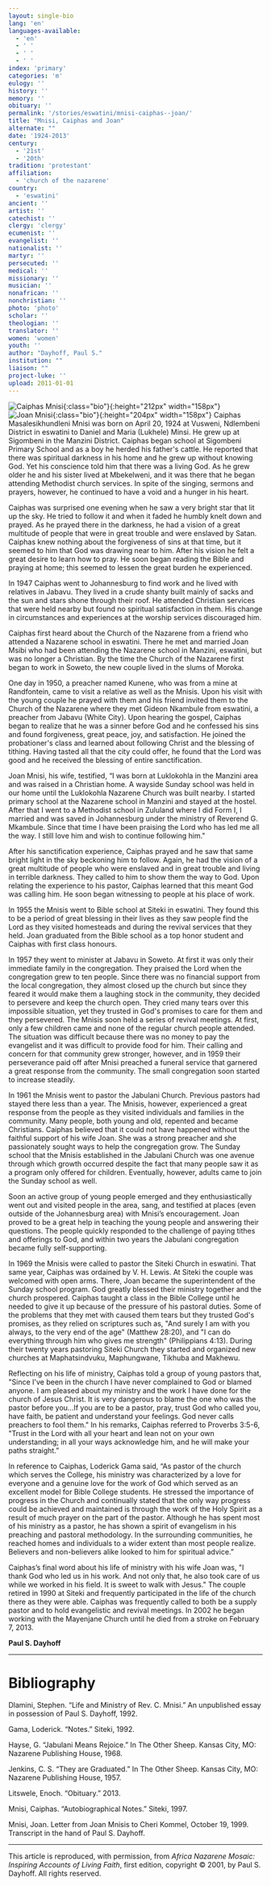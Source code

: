 ```yaml
---
layout: single-bio
lang: 'en'
languages-available:
  - 'en'
  - ' '
  - ' '
  - ' '
index: 'primary'
categories: 'm'
eulogy: ''
history: ''
memory: ''
obituary: ''
permalink: '/stories/eswatini/mnisi-caiphas--joan/'
title: "Mnisi, Caiphas and Joan"
alternate: ""
date: '1924-2013'
century:
  - '21st'
  - '20th'
tradition: 'protestant'
affiliation:
  - 'church of the nazarene'
country:
  - 'eswatini'
ancient: ''
artist: ''
catechist: ''
clergy: 'clergy'
ecumenist: ''
evangelist: ''
nationalist: ''
martyr: ''
persecuted: ''
medical: ''
missionary: ''
musician: ''
nonafrican: ''
nonchristian: ''
photo: 'photo'
scholar: ''
theologian: ''
translator: ''
women: 'women'
youth: ''
author: "Dayhoff, Paul S."
institution: ""
liaison: ""
project-luke: ''
upload: 2011-01-01
---
```


![Caiphas Mnisi](/images/bio-pics/eswatini/mnisi-caiphas--joan/mnisi-caiphas.jpg){:class="bio"}{:height="212px" width="158px"}![Joan Mnisi](/images/bio-pics/eswatini/mnisi-caiphas--joan/mnisi-joan.jpg){:class="bio"}{:height="204px" width="158px"} Caiphas Masalesikhundleni Mnisi was born on April 20, 1924 at Vusweni, Ndlembeni District in eswatini to Daniel and Maria (Lukhele) Minsi. He grew up at Sigombeni in the Manzini District. Caiphas began school at Sigombeni Primary School and as a boy he herded his father's cattle. He reported that there was spiritual darkness in his home and he grew up without knowing God. Yet his conscience told him that there was a living God. As he grew older he and his sister lived at Mbekelweni, and it was there that he began attending Methodist church services. In spite of the singing, sermons and prayers, however, he continued to have a void and a hunger in his heart.

Caiphas was surprised one evening when he saw a very bright star that lit up the sky. He tried to follow it and when it faded he humbly knelt down and prayed. As he prayed there in the darkness, he had a vision of a great multitude of people that were in great trouble and were enslaved by Satan. Caiphas knew nothing about the forgiveness of sins at that time, but it seemed to him that God was drawing near to him. After his vision he felt a great desire to learn how to pray. He soon began reading the Bible and praying at home; this seemed to lessen the great burden he experienced.

In 1947 Caiphas went to Johannesburg to find work and he lived with relatives in Jabavu. They lived in a crude shanty built mainly of sacks and the sun and stars shone through their roof. He attended Christian services that were held nearby but found no spiritual satisfaction in them. His change in circumstances and experiences at the worship services discouraged him.

Caiphas first heard about the Church of the Nazarene from a friend who attended a Nazarene school in eswatini. There he met and married Joan Msibi who had been attending the Nazarene school in Manzini, eswatini, but was no longer a Christian. By the time the Church of the Nazarene first began to work in Soweto, the new couple lived in the slums of Moroka.

One day in 1950, a preacher named Kunene, who was from a mine at Randfontein, came to visit a relative as well as the Mnisis. Upon his visit with the young couple he prayed with them and his friend invited them to the Church of the Nazarene where they met Gideon Nkambule from eswatini, a preacher from Jabavu (White City). Upon hearing the gospel, Caiphas began to realize that he was a sinner before God and he confessed his sins and found forgiveness, great peace, joy, and satisfaction. He joined the probationer's class and learned about following Christ and the blessing of tithing. Having tasted all that the city could offer, he found that the Lord was good and he received the blessing of entire sanctification.

Joan Mnisi, his wife, testified, “I was born at Luklokohla in the Manzini area and was raised in a Christian home. A wayside Sunday school was held in our home until the Luklokohla Nazarene Church was built nearby. I started primary school at the Nazarene school in Manzini and stayed at the hostel. After that I went to a Methodist school in Zululand where I did Form I, I married and was saved in Johannesburg under the ministry of Reverend G. Mkambule. Since that time I have been praising the Lord who has led me all the way. I still love him and wish to continue following him."

After his sanctification experience, Caiphas prayed and he saw that same bright light in the sky beckoning him to follow. Again, he had the vision of a great multitude of people who were enslaved and in great trouble and living in terrible darkness. They called to him to show them the way to God. Upon relating the experience to his pastor, Caiphas learned that this meant God was calling him. He soon began witnessing to people at his place of work.

In 1955 the Mnisis went to Bible school at Siteki in eswatini. They found this to be a period of great blessing in their lives as they saw people find the Lord as they visited homesteads and during the revival services that they held. Joan graduated from the Bible school as a top honor student and Caiphas with first class honours.

In 1957 they went to minister at Jabavu in Soweto. At first it was only their immediate family in the congregation. They praised the Lord when the congregation grew to ten people. Since there was no financial support from the local congregation, they almost closed up the church but since they feared it would make them a laughing stock in the community, they decided to persevere and keep the church open. They cried many tears over this impossible situation, yet they trusted in God's promises to care for them and they persevered. The Mnisis soon held a series of revival meetings. At first, only a few children came and none of the regular church people attended. The situation was difficult because there was no money to pay the evangelist and it was difficult to provide food for him. Their calling and concern for that community grew stronger, however, and in 1959 their perseverance paid off after Mnisi preached a funeral service that garnered a great response from the community. The small congregation soon started to increase steadily.

In 1961 the Mnisis went to pastor the Jabulani Church. Previous pastors had stayed there less than a year. The Mnisis, however, experienced a great response from the people as they visited individuals and families in the community. Many people, both young and old, repented and became Christians. Caiphas believed that it could not have happened without the faithful support of his wife Joan. She was a strong preacher and she passionately sought ways to help the congregation grow. The Sunday school that the Mnisis established in the Jabulani Church was one avenue through which growth occurred despite the fact that many people saw it as a program only offered for children. Eventually, however, adults came to join the Sunday school as well.

Soon an active group of young people emerged and they enthusiastically went out and visited people in the area, sang, and testified at places (even outside of the Johannesburg area) with Mnisi’s encouragement. Joan proved to be a great help in teaching the young people and answering their questions. The people quickly responded to the challenge of paying tithes and offerings to God, and within two years the Jabulani congregation became fully self-supporting.

In 1969 the Mnisis were called to pastor the Siteki Church in eswatini. That same year, Caiphas was ordained by V. H. Lewis. At Siteki the couple was welcomed with open arms. There, Joan became the superintendent of the Sunday school program. God greatly blessed their ministry together and the church prospered. Caiphas taught a class in the Bible College until he needed to give it up because of the pressure of his pastoral duties. Some of the problems that they met with caused them tears but they trusted God's promises, as they relied on scriptures such as, "And surely I am with you always, to the very end of the age" (Matthew 28:20), and "I can do everything through him who gives me strength" (Philippians 4:13). During their twenty years pastoring Siteki Church they started and organized new churches at Maphatsindvuku, Maphungwane, Tikhuba and Makhewu.

Reflecting on his life of ministry, Caiphas told a group of young pastors that, "Since I've been in the church I have never complained to God or blamed anyone. I am pleased about my ministry and the work I have done for the church of Jesus Christ. It is very dangerous to blame the one who was the pastor before you...If you are to be a pastor, pray, trust God who called you, have faith, be patient and understand your feelings. God never calls preachers to fool them." In his remarks, Caiphas referred to Proverbs 3:5-6, "Trust in the Lord with all your heart and lean not on your own understanding; in all your ways acknowledge him, and he will make your paths straight.”

In reference to Caiphas, Loderick Gama said, “As pastor of the church which serves the College, his ministry was characterized by a love for everyone and a genuine love for the work of God which served as an excellent model for Bible College students. He stressed the importance of progress in the Church and continually stated that the only way progress could be achieved and maintained is through the work of the Holy Spirit as a result of much prayer on the part of the pastor. Although he has spent most of his ministry as a pastor, he has shown a spirit of evangelism in his preaching and pastoral methodology. In the surrounding communities, he reached homes and individuals to a wider extent than most people realize. Believers and non-believers alike looked to him for spiritual advice.”

Caiphas’s final word about his life of ministry with his wife Joan was, "I thank God who led us in his work. And not only that, he also took care of us while we worked in his field. It is sweet to walk with Jesus." The couple retired in 1990 at Siteki and frequently participated in the life of the church there as they were able. Caiphas was frequently called to both be a supply pastor and to hold evangelistic and revival meetings. In 2002 he began working with the Mayenjane Church until he died from a stroke on February 7, 2013.

**Paul S. Dayhoff**

---

# Bibliography

Dlamini, Stephen. “Life and Ministry of Rev. C. Mnisi.” An unpublished essay in possession of Paul S. Dayhoff, 1992.

Gama, Loderick. “Notes.” Siteki, 1992.

Hayse, G. “Jabulani Means Rejoice.” In The Other Sheep. Kansas City, MO: Nazarene Publishing House, 1968.

Jenkins, C. S. “They are Graduated.” In The Other Sheep. Kansas City, MO: Nazarene Publishing House, 1957.

Litswele, Enoch. “Obituary.” 2013.

Mnisi, Caiphas. “Autobiographical Notes.” Siteki, 1997.

Mnisi, Joan. Letter from Joan Mnisis to Cheri Kommel, October 19, 1999. Transcript in the hand of Paul S. Dayhoff.

---

This article is reproduced, with permission, from *Africa Nazarene Mosaic: Inspiring Accounts of Living Faith*, first edition, copyright © 2001, by Paul S. Dayhoff. All rights reserved.
